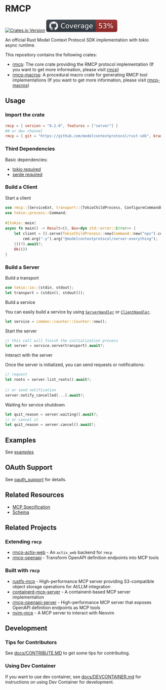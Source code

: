 # RMCP

[![Crates.io Version](https://img.shields.io/crates/v/rmcp)](https://crates.io/crates/rmcp)
[![Coverage](https://github.com/modelcontextprotocol/rust-sdk/raw/main/docs/coverage.svg)](https://github.com/modelcontextprotocol/rust-sdk/blob/main/docs/coverage.svg)

An official Rust Model Context Protocol SDK implementation with tokio async runtime.

This repository contains the following crates:

- [rmcp](https://github.com/modelcontextprotocol/rust-sdk/blob/main/crates/rmcp): The core crate providing the RMCP protocol implementation (If you want to get more information, please visit [rmcp](https://github.com/modelcontextprotocol/rust-sdk/blob/main/crates/rmcp/README.md))
- [rmcp-macros](https://github.com/modelcontextprotocol/rust-sdk/blob/main/crates/rmcp-macros): A procedural macro crate for generating RMCP tool implementations (If you want to get more information, please visit [rmcp-macros](https://github.com/modelcontextprotocol/rust-sdk/blob/main/crates/rmcp-macros/README.md))

## Usage

### Import the crate

```toml
rmcp = { version = "0.2.0", features = ["server"] }
## or dev channel
rmcp = { git = "https://github.com/modelcontextprotocol/rust-sdk", branch = "main" }
```

### Third Dependencies

Basic dependencies:

- [tokio required](https://github.com/tokio-rs/tokio)
- [serde required](https://github.com/serde-rs/serde)

### Build a Client

Start a client

```rust
use rmcp::{ServiceExt, transport::{TokioChildProcess, ConfigureCommandExt}};
use tokio::process::Command;

#[tokio::main]
async fn main() -> Result<(), Box<dyn std::error::Error>> {
    let client = ().serve(TokioChildProcess::new(Command::new("npx").configure(|cmd| {
        cmd.arg("-y").arg("@modelcontextprotocol/server-everything");
    }))?).await?;
    Ok(())
}
```

### Build a Server

Build a transport

```rust
use tokio::io::{stdin, stdout};
let transport = (stdin(), stdout());
```

Build a service

You can easily build a service by using [`ServerHandler`](https://github.com/modelcontextprotocol/rust-sdk/blob/main/crates/rmcp/src/handler/server.rs) or [`ClientHandler`](https://github.com/modelcontextprotocol/rust-sdk/blob/main/crates/rmcp/src/handler/client.rs).

```rust
let service = common::counter::Counter::new();
```

Start the server

```rust
// this call will finish the initialization process
let server = service.serve(transport).await?;
```

Interact with the server

Once the server is initialized, you can send requests or notifications:

```rust
// request
let roots = server.list_roots().await?;

// or send notification
server.notify_cancelled(...).await?;
```

Waiting for service shutdown

```rust
let quit_reason = server.waiting().await?;
// or cancel it
let quit_reason = server.cancel().await?;
```

## Examples

See [examples](https://github.com/modelcontextprotocol/rust-sdk/blob/main/examples/README.md)

## OAuth Support

See [oauth_support](https://github.com/modelcontextprotocol/rust-sdk/blob/main/docs/OAUTH_SUPPORT.md) for details.

## Related Resources

- [MCP Specification](https://spec.modelcontextprotocol.io/specification/2024-11-05/)
- [Schema](https://github.com/modelcontextprotocol/specification/blob/main/schema/2024-11-05/schema.ts)

## Related Projects

### Extending `rmcp`

- [rmcp-actix-web](https://gitlab.com/lx-industries/rmcp-actix-web) - An `actix_web` backend for `rmcp`
- [rmcp-openapi](https://gitlab.com/lx-industries/rmcp-openapi) - Transform OpenAPI definition endpoints into MCP tools

### Built with `rmcp`

- [rustfs-mcp](https://github.com/rustfs/rustfs/tree/main/crates/mcp) - High-performance MCP server providing S3-compatible object storage operations for AI/LLM integration
- [containerd-mcp-server](https://github.com/jokemanfire/mcp-containerd) - A containerd-based MCP server implementation
- [rmcp-openapi-server](https://gitlab.com/lx-industries/rmcp-openapi/-/tree/main/crates/rmcp-openapi-server) - High-performance MCP server that exposes OpenAPI definition endpoints as MCP tools
- [nvim-mcp](https://github.com/linw1995/nvim-mcp) - A MCP server to interact with Neovim

## Development

### Tips for Contributors

See [docs/CONTRIBUTE.MD](https://github.com/modelcontextprotocol/rust-sdk/blob/main/docs/CONTRIBUTE.MD) to get some tips for contributing.

### Using Dev Container

If you want to use dev container, see [docs/DEVCONTAINER.md](https://github.com/modelcontextprotocol/rust-sdk/blob/main/docs/DEVCONTAINER.md) for instructions on using Dev Container for development.

